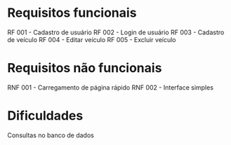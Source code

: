# Requisitos funcionais
RF 001 - Cadastro de usuário
RF 002 - Login de usuário
RF 003 - Cadastro de veículo
RF 004 - Editar veículo
RF 005 - Excluir veículo

# Requisitos não funcionais
RNF 001 - Carregamento de página rápido
RNF 002 - Interface simples

# Dificuldades
Consultas no banco de dados
